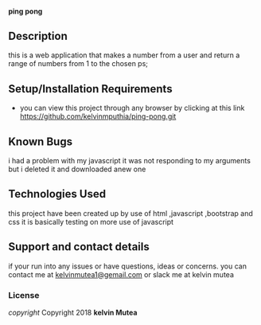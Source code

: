 #### ping pong
## Description
this is a web application that makes a number from a user and return a range of numbers from 1 to the chosen ps;
## Setup/Installation Requirements
* you can view this project through any browser by clicking at this link https://github.com/kelvinmputhia/ping-pong.git
## Known Bugs
i had a problem with my javascript it was not responding to my arguments but i deleted it and downloaded anew one
## Technologies Used
this project have been created  up by use of html ,javascript ,bootstrap and css it is basically  testing on more use of javascript
## Support and contact details
if your  run into any issues or  have questions, ideas or concerns. you can contact me at kelvinmutea1@gemail.com or slack me at kelvin mutea
### License
*copyright*
Copyright 2018 **kelvin Mutea**
